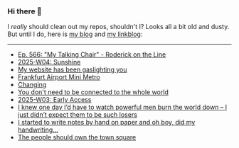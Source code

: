 ### Hi there 👋

I _really_ should clean out my repos, shouldn't I? Looks all a bit old and dusty. But until I do, here is [my blog](https://lostfocus.de/) and [my linkblog](https://dominikschwind.com/links):

--- 

<!-- POST-LIST:START -->
- [Ep. 566: &quot;My Talking Chair&quot; - Roderick on the Line](https://www.merlinmann.com/roderick/ep-566-my-talking-chair.html)
- [2025-W04: Sunshine](https://lostfocus.de/2025/01/26/2025-w04-sunshine/)
- [My website has been gaslighting you](https://daverupert.com/2025/01/color-hue-rotating-gaslight/)
- [Frankfurt Airport Mini Metro](https://www.youtube.com/watch?v=ScLa2EZ1FIg)
- [Changing](https://adactio.com/journal/21656)
- [You don&#39;t need to be connected to the whole world](https://82mhz.net/posts/2025/01/you-dont-need-to-be-connected-to-the-whole-world/)
- [2025-W03: Early Access](https://lostfocus.de/2025/01/19/2025-w03-early-access/)
- [I knew one day I’d have to watch powerful men burn the world down – I just didn’t expect them to be such losers](https://www.theguardian.com/commentisfree/2025/jan/16/i-knew-one-day-id-have-to-watch-powerful-men-burn-the-world-down-i-just-didnt-expect-them-to-be-such-losers)
- [I started to write notes by hand on paper and oh boy, did my handwriting…](https://lostfocus.de/2025/01/15/233445/)
- [The people should own the town square](https://blog.joinmastodon.org/2025/01/the-people-should-own-the-town-square/)
<!-- POST-LIST:END -->

<!--
**lostfocus/lostfocus** is a ✨ _special_ ✨ repository because its `README.md` (this file) appears on your GitHub profile.

Here are some ideas to get you started:

- 🔭 I’m currently working on ...
- 🌱 I’m currently learning ...
- 👯 I’m looking to collaborate on ...
- 🤔 I’m looking for help with ...
- 💬 Ask me about ...
- 📫 How to reach me: ...
- 😄 Pronouns: ...
- ⚡ Fun fact: ...
-->
